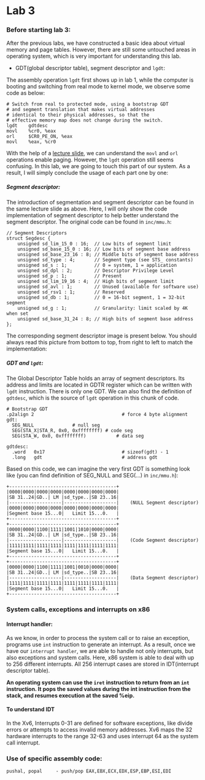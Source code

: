# Lab 3
### Before starting lab 3:
After the previous labs, we have constructed a basic idea about virtual memory and page tables. However, there are still some untouched areas in operating system, which is very important for understanding this lab.
* GDT(global descriptor table), segment descriptor and ```lgdt```:
  
The assembly operation ```lgdt``` first shows up in lab 1, while the computer is booting and switching from real mode to kernel mode, we observe some code as below:
```
# Switch from real to protected mode, using a bootstrap GDT
# and segment translation that makes virtual addresses 
# identical to their physical addresses, so that the 
# effective memory map does not change during the switch.
lgdt    gdtdesc
movl    %cr0, %eax
orl     $CR0_PE_ON, %eax
movl    %eax, %cr0
```
With the help of a [lecture slide](http://www.ics.p.lodz.pl/~dpuchala/LowLevelProgr/Old/Lecture2.pdf), we can understand the ```movl``` and ```orl``` operations enable paging. However, the ```lgdt``` operation still seems confusing. In this lab, we are going to touch this part of our system. As a result, I will simply conclude the usage of each part one by one:
##### Segment descriptor:
The introduction of segmentation and segment descriptor can be found in the same lecture slide as above. Here, I will only show the code implementation of segment descriptor to help better understand the segment descriptor. The original code can be found in ```inc/mmu.h```:
```
// Segment Descriptors
struct Segdesc {
	unsigned sd_lim_15_0 : 16;  // Low bits of segment limit
	unsigned sd_base_15_0 : 16; // Low bits of segment base address
	unsigned sd_base_23_16 : 8; // Middle bits of segment base address
	unsigned sd_type : 4;       // Segment type (see STS_ constants)
	unsigned sd_s : 1;          // 0 = system, 1 = application
	unsigned sd_dpl : 2;        // Descriptor Privilege Level
	unsigned sd_p : 1;          // Present
	unsigned sd_lim_19_16 : 4;  // High bits of segment limit
	unsigned sd_avl : 1;        // Unused (available for software use)
	unsigned sd_rsv1 : 1;       // Reserved
	unsigned sd_db : 1;         // 0 = 16-bit segment, 1 = 32-bit segment
	unsigned sd_g : 1;          // Granularity: limit scaled by 4K when set
	unsigned sd_base_31_24 : 8; // High bits of segment base address
};
```
The corresponding segment descriptor image is present below. You should always read this picture from bottom to top, from right to left to match the implementation:

##### GDT and ```lgdt```:
The Global Descriptor Table holds an array of segment descriptors. Its address and limits are located in GDTR register which can be written with ```lgdt``` instruction. There is only one GDT. We can also find the definition of ```gdtdesc```, which is the source of ```lgdt``` operation in this chunk of code.
```
# Bootstrap GDT
.p2align 2                                # force 4 byte alignment
gdt:
  SEG_NULL				# null seg
  SEG(STA_X|STA_R, 0x0, 0xffffffff)	# code seg
  SEG(STA_W, 0x0, 0xffffffff)	        # data seg

gdtdesc:
  .word   0x17                            # sizeof(gdt) - 1
  .long   gdt                             # address gdt
```
Based on this code, we can imagine the very first GDT is something look like (you can find definition of SEG_NULL and SEG(...) in ```inc/mmu.h```):
```
+---------------------------------------+
|0000|0000|0000|0000|0000|0000|0000|0000|
|SB 31..24|GD..| LM |sd_type..|SB 23..16|
|-------------------|-------------------|    (NULL Segment descriptor)
|0000|0000|0000|0000|0000|0000|0000|0000|
|Segment base 15...0|   Limit 15...0.   |
+---------------------------------------+
+---------------------------------------+
|0000|0000|1100|1111|1001|1010|0000|0000|
|SB 31..24|GD..| LM |sd_type..|SB 23..16|
|-------------------|-------------------|    (Code Segment descriptor)
|1111|1111|1111|1111|1111|1111|1111|1111|
|Segment base 15...0|   Limit 15...0.   |
+---------------------------------------+
+---------------------------------------+
|0000|0000|1100|1111|1001|0010|0000|0000|
|SB 31..24|GD..| LM |sd_type..|SB 23..16|
|-------------------|-------------------|    (Data Segment descriptor)
|1111|1111|1111|1111|1111|1111|1111|1111|
|Segment base 15...0|   Limit 15...0.   |
+---------------------------------------+
```
  
  
### System calls, exceptions and interrupts on x86
#### Interrupt handler:
As we know, in order to process the system call or to raise an exception, programs use ```int``` instruction to generate an interrupt. As a result, once we have our ```interrupt handler```, we are able to handle not only interrupts, but also exceptions and system calls. Here, x86 system is able to deal with up to 256 different interrupts. All 256 interrupt cases are stored in IDT(interrupt descriptor table).  
  
**An operating system can use the ```iret``` instruction to return from an ```int``` instruction. It pops the saved values during the int instruction from the stack, and resumes execution at the saved %eip.**

#### To understand IDT
In the Xv6, Interrupts 0-31 are defined for software exceptions, like divide errors or attempts to access invalid memory addresses. Xv6 maps the 32 hardware interrupts to the range 32-63 and uses interrupt 64 as the system call interrupt.
  
  
### Use of specific assembly code:
```
pushal, popal     - push/pop EAX,EBX,ECX,EDX,ESP,EBP,ESI,EDI
```
